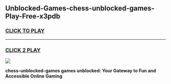 
## Unblocked-Games-chess-unblocked-games-Play-Free-x3pdb
<h3>
<a href="https://premium76.site?title=chess-unblocked-games&ref=23A">CLICK TO PLAY</a></h3>
<hr>

<h3>
<a href="https://premium76.site?title=chess-unblocked-games&ref=23A">CLICK 2 PLAY</a>
  
</h3>

<a href="https://premium76.site?title=chess-unblocked-games&ref=23A"><img src="https://clearcache.store/games.png"></a>


**chess-unblocked-games games unblocked: Your Gateway to Fun and Accessible Online Gaming**
